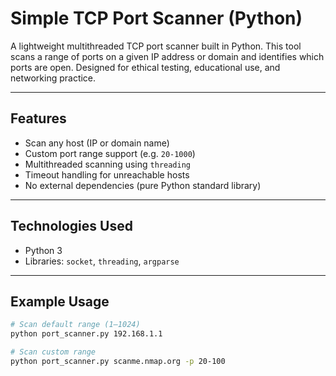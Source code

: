 # Simple TCP Port Scanner (Python)

A lightweight multithreaded TCP port scanner built in Python. This tool scans a range of ports on a given IP address or domain and identifies which ports are open. Designed for ethical testing, educational use, and networking practice.

---

##  Features

- Scan any host (IP or domain name)
- Custom port range support (e.g. `20-1000`)
- Multithreaded scanning using `threading`
- Timeout handling for unreachable hosts
- No external dependencies (pure Python standard library)

---

##  Technologies Used

- Python 3
- Libraries: `socket`, `threading`, `argparse`

---

## Example Usage

```bash
# Scan default range (1–1024)
python port_scanner.py 192.168.1.1

# Scan custom range
python port_scanner.py scanme.nmap.org -p 20-100
